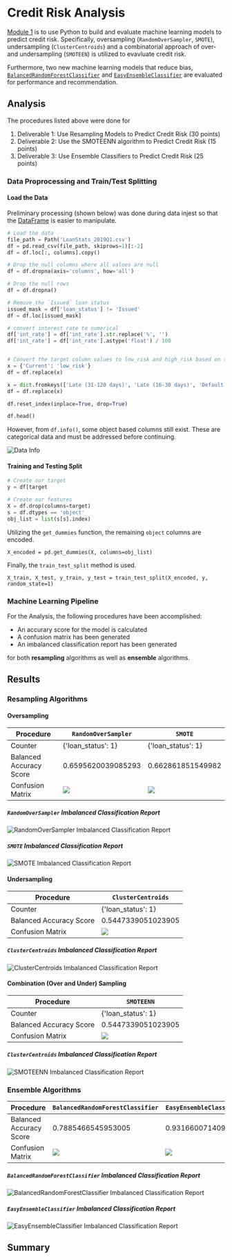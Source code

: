 # Credit Risk Analysis

[Module 1](https://trilogyed.instructure.com/courses/626/pages/1-dot-0-1-predicting-credit-risk?module_item_id=32015) is to use Python to build and evaluate machine learning models to predict credit risk. Specifically, oversampling (`RandomOverSampler`, `SMOTE`), undersampling (`ClusterCentroids`) and a combinatorial approach of over- and undersampling (`SMOTEEN`) is utilized to evavluate credit risk.

Furthermore, two new machine learning models that reduce bias, [`BalancedRandomForestClassifier`](https://imbalanced-learn.org/stable/references/generated/imblearn.ensemble.BalancedRandomForestClassifier.html) and [`EasyEnsembleClassifier`](https://imbalanced-learn.org/stable/references/generated/imblearn.ensemble.EasyEnsembleClassifier.html) are evaluated for performance and recommendation.

## Analysis

The procedures listed above were done for 

1. Deliverable 1: Use Resampling Models to Predict Credit Risk (30 points)
2. Deliverable 2: Use the SMOTEENN algorithm to Predict Credit Risk (15 points)
3. Deliverable 3: Use Ensemble Classifiers to Predict Credit Risk (25 points)

### Data Proprocessing and Train/Test Splitting

#### Load the Data

Preliminary processing (shown below) was done during data injest so that the [DataFrame](https://pandas.pydata.org/pandas-docs/stable/user_guide/dsintro.html#intro-to-data-structures) is easier to manipulate.

```python
# Load the data
file_path = Path('LoanStats_2019Q1.csv')
df = pd.read_csv(file_path, skiprows=1)[:-2]
df = df.loc[:, columns].copy()

# Drop the null columns where all values are null
df = df.dropna(axis='columns', how='all')

# Drop the null rows
df = df.dropna()

# Remove the `Issued` loan status
issued_mask = df['loan_status'] != 'Issued'
df = df.loc[issued_mask]

# convert interest rate to numerical
df['int_rate'] = df['int_rate'].str.replace('%', '')
df['int_rate'] = df['int_rate'].astype('float') / 100


# Convert the target column values to low_risk and high_risk based on their values
x = {'Current': 'low_risk'}   
df = df.replace(x)

x = dict.fromkeys(['Late (31-120 days)', 'Late (16-30 days)', 'Default', 'In Grace Period'], 'high_risk')    
df = df.replace(x)

df.reset_index(inplace=True, drop=True)

df.head()
```

However, from `df.info()`, some object based columns still exist. These are categorical data and must be addressed before continuing.

![Data Info](img/mltechptwy-mod-1-data-pre-info.png)

#### Training and Testing Split

```python
# Create our target
y = df[target

# Create our features
X = df.drop(columns=target)
s = df.dtypes == 'object'
obj_list = list(s[s].index)
```

Utilizing the `get_dummies` function, the remaining `object` columns are encoded.

`X_encoded = pd.get_dummies(X, columns=obj_list)`

Finally, the `train_test_split` method is used.

`X_train, X_test, y_train, y_test = train_test_split(X_encoded, y, random_state=1)`

### Machine Learning Pipeline

For the Analysis, the following procedures have been accomplished:

* An accurary score for the model is calculated
* A confusion matrix has been generated
* An imbalanced classification report has been generated

for both **resampling** algorithms as well as **ensemble** algorithms.

## Results

### Resampling Algorithms

#### Oversampling

| Procedure | `RandomOverSampler` | `SMOTE` |
| --------- | ------------------- | ------- |
| Counter | {'loan_status': 1} | {'loan_status': 1} |
| Balanced Accuracy Score | 0.6595620039085293 | 0.662861851549982 |
| Confusion Matrix | ![](img/mltechptwy-mod-1-res-ros-matrix.png) | ![](img/mltechptwy-mod-1-res-smote-matrix.png) |

##### `RandomOverSampler` Imbalanced Classification Report

![`RandomOverSampler` Imbalanced Classification Report](img/mltechptwy-mod-1-res-ros-report.png)

##### `SMOTE` Imbalanced Classification Report

![`SMOTE` Imbalanced Classification Report](img/mltechptwy-mod-1-res-smote-report.png)

#### Undersampling

| Procedure | `ClusterCentroids` |
| --------- | ------------------- |
| Counter | {'loan_status': 1} |
| Balanced Accuracy Score | 0.5447339051023905 |
| Confusion Matrix | ![](img/mltechptwy-mod-1-res-cc-matrix.png) |

##### `ClusterCentroids` Imbalanced Classification Report

![`ClusterCentroids` Imbalanced Classification Report](img/mltechptwy-mod-1-res-cc-report.png)

#### Combination (Over and Under) Sampling

| Procedure | `SMOTEENN` |
| --------- | ------------------- |
| Counter | {'loan_status': 1} |
| Balanced Accuracy Score | 0.5447339051023905 |
| Confusion Matrix | ![](img/mltechptwy-mod-1-res-comb-matrix.png) |

##### `ClusterCentroids` Imbalanced Classification Report

![`SMOTEENN` Imbalanced Classification Report](img/mltechptwy-mod-1-res-comb-report.png)

### Ensemble Algorithms

| Procedure | `BalancedRandomForestClassifier` | `EasyEnsembleClassifier` |
| --------- | ------------------- | ------- |
| Balanced Accuracy Score | 0.7885466545953005 | 0.9316600714093861 |
| Confusion Matrix | ![](img/mltechptwy-mod-1-res-brfc-matrix.png) | ![](img/mltechptwy-mod-1-res-eec-matrix.png) |

##### `BalancedRandomForestClassifier` Imbalanced Classification Report

![`BalancedRandomForestClassifier` Imbalanced Classification Report](img/mltechptwy-mod-1-res-brfc-report.png)

##### `EasyEnsembleClassifier` Imbalanced Classification Report

![`EasyEnsembleClassifier` Imbalanced Classification Report](img/mltechptwy-mod-1-res-eec-report.png)

## Summary